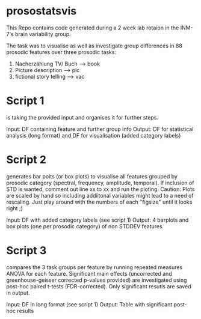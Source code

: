 # prosostatsvis

This Repo contains code generated during a 2 week lab rotaion in the INM-7's brain variability group.

The task was to visualise as well as investigate group differences in 88 prosodic features over three prosodic tasks:
1. Nacherzählung TV/ Buch --> book
2. Picture description --> pic
3. fictional story telling --> vac

# Script 1 
is taking the provided input and organises it for further steps.

Input: DF containing feature and further group info
Output: DF for statistical analysis (long format) and DF for visualisation (added category labels)

# Script 2 
generates bar polts (or box plots) to visualise all features grouped by prosodic category (spectral, frequency, amplitude, temporal). If inclusion of STD is wanted, comment out line xx to xx and run the ploting. Caution: Plots are scaled by hand so including addiitonal variables might lead to a need of rescaling. Just play around with the numbers of each "figsize" until it looks right ;)

Input: DF with added category labels (see script 1)
Output: 4 barplots and box plots (one per prosodic category) of non STDDEV features  

# Script 3 
compares the 3 task groups per feature by running repeated measures ANOVA for each feature. Significant main effects (uncorrected and greenhouse-geisser corrected p-values provided) are investigated using post-hoc paired t-tests (FDR-corrected). Only significant resutls are saved in output.

Input: DF in long format (see script 1)
Output: Table with significant post-hoc results
